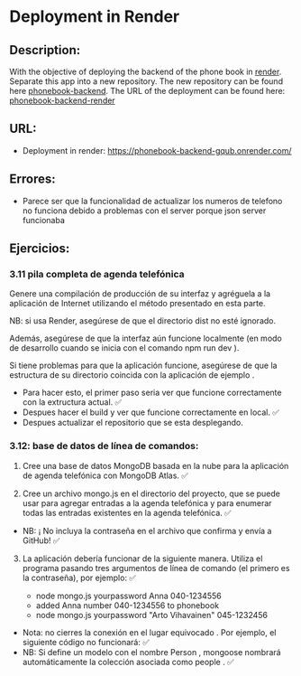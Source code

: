 # Deployment in Render

## Description:

With the objective of deploying the backend of the phone book in [render](https://render.com/). Separate this app into a new repository. The new repository can be found here [phonebook-backend](https://github.com/fernargdev/phonebook-backend). The URL of the deployment can be found here: [phonebook-backend-render](https://phonebook-backend-gqub.onrender.com/)

## URL:

- Deployment in render: https://phonebook-backend-gqub.onrender.com/

## Errores:

- Parece ser que la funcionalidad de actualizar los numeros de telefono no funciona debido a problemas con el server porque json server funcionaba

## Ejercicios:

### 3.11 pila completa de agenda telefónica

Genere una compilación de producción de su interfaz y agréguela a la aplicación de Internet utilizando el método presentado en esta parte.

NB: si usa Render, asegúrese de que el directorio dist no esté ignorado.

Además, asegúrese de que la interfaz aún funcione localmente (en modo de desarrollo cuando se inicia con el comando npm run dev ).

Si tiene problemas para que la aplicación funcione, asegúrese de que la estructura de su directorio coincida con la aplicación de ejemplo .

- Para hacer esto, el primer paso seria ver que funcione correctamente con la extructura actual. ✅
- Despues hacer el build y ver que funcione correctamente en local. ✅
- Despues actualizar el repositorio que se esta desplegando.

### 3.12: base de datos de línea de comandos:

1. Cree una base de datos MongoDB basada en la nube para la aplicación de agenda telefónica con MongoDB Atlas. ✅

2. Cree un archivo mongo.js en el directorio del proyecto, que se puede usar para agregar entradas a la agenda telefónica y para enumerar todas las entradas existentes en la agenda telefónica. ✅

- NB: ¡ No incluya la contraseña en el archivo que confirma y envía a GitHub! ✅

3. La aplicación debería funcionar de la siguiente manera. Utiliza el programa pasando tres argumentos de línea de comando (el primero es la contraseña), por ejemplo: ✅

   - node mongo.js yourpassword Anna 040-1234556
   - added Anna number 040-1234556 to phonebook
   - node mongo.js yourpassword "Arto Vihavainen" 045-1232456

- Nota: no cierres la conexión en el lugar equivocado . Por ejemplo, el siguiente código no funcionará: ✅
- NB: Si define un modelo con el nombre Person , mongoose nombrará automáticamente la colección asociada como people . ✅
